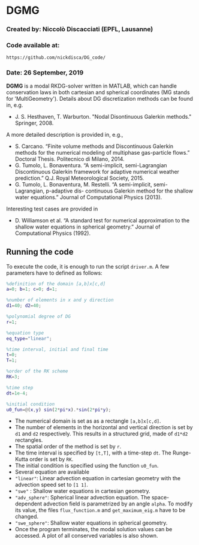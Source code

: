 # DGMG
### Created by: Niccolò Discacciati (EPFL, Lausanne) 
### Code available at: 
`https://github.com/nickdisca/DG_code/`             

### Date: 26 September, 2019

**DGMG** is a modal RKDG-solver written in MATLAB, which can handle conservation laws in both cartesian and spherical coordinates (MG stands for 'MultiGeometry'). Details about DG discretization methods can be found in, e.g.

 - J. S. Hesthaven, T. Warburton. "Nodal Disontinuous Galerkin methods." Springer, 2008. 

A more detailed description is provided in, e.g.,

 - S. Carcano. “Finite volume methods and Discontinuous Galerkin methods for the numerical modeling of multiphase gas-particle flows.” Doctoral Thesis. Politecnico di Milano, 2014.
- G. Tumolo, L. Bonaventura. “A semi-implicit, semi-Lagrangian Discontinuous Galerkin framework for adaptive numerical weather prediction.” Q.J. Royal Meteorological Society, 2015.- G. Tumolo, L. Bonaventura, M. Restelli. “A semi-implicit, semi-Lagrangian, p-adaptive dis- continuous Galerkin method for the shallow water equations.” Journal of Computational Physics (2013).

Interesting test cases are provided in 

- D. Williamson et al. “A standard test for numerical approximation to the shallow water equations in spherical geometry.” Journal of Computational Physics (1992).


## Running the code 
To execute the code, it is enough to run the script `driver.m`. A few parameters have to defined as follows:

~~~matlab
%definition of the domain [a,b]x[c,d]
a=0; b=1; c=0; d=1;

%number of elements in x and y direction
d1=40; d2=40; 

%polynomial degree of DG
r=1; 

%equation type
eq_type="linear";

%time interval, initial and final time
t=0;
T=1;

%order of the RK scheme
RK=3; 

%time step
dt=1e-4;

%initial condition
u0_fun=@(x,y) sin(2*pi*x).*sin(2*pi*y);

~~~

* The numerical domain is set as as a rectangle `[a,b]x[c,d]`.
* The number of elements in the horizontal and vertical direction is set by `d1` and `d2` respectively. This results in a structured grid, made of `d1*d2` rectangles.
* The spatial order of the method is set by `r`.
* The time interval is specified by `[t,T]`, with a time-step `dt`. The Runge-Kutta order is set by `RK`.
* The initial condition is specified using the function `u0_fun`.
* Several equation are available 
 * `"linear"`: Linear advection equation in cartesian geometry with the advection speed set to `[1 1]`.
 * `"swe"` : Shallow water equations in cartesian geometry.
 * `"adv_sphere"`: Spherical linear advection equation. The space-dependent advection field is parametrized by an angle `alpha`. To modify its value, the files `flux_function.m` and `get_maximum_eig.m` have to be changed.
 * `"swe_sphere"`: Shallow water equations in spherical geometry.
* Once the program terminates, the modal solution values can be accessed. A plot of all conserved variables is also shown.